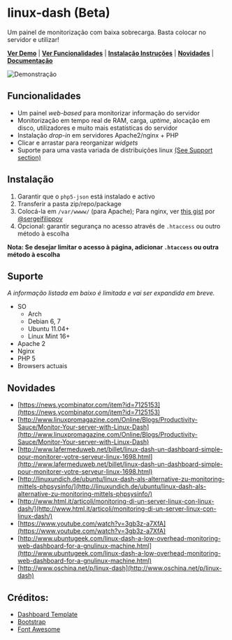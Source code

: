 # linux-dash (Beta)

Um painel de monitorização com baixa sobrecarga. Basta colocar no servidor e utilizar!

[**Ver Demo**](http://afaq.dreamhosters.com/linux-dash/) | [**Ver Funcionalidades**](#features) | [**Instalação Instruções**](#installation) | [**Novidades**](https://github.com/afaqurk/linux-dash/news) | [**Documentação**](https://github.com/afaqurk/linux-dash/wiki)

![Demonstração](http://afaq.dreamhosters.com/linux-dash.PNG)

## Funcionalidades
* Um painel *web-based* para monitorizar informação do servidor
* Monitorização em tempo real de RAM, carga, *uptime*, alocação em disco, utilizadores e muito mais estatísticas do servidor
* Instalação *drop-in* em servidores Apache2/nginx + PHP
* Clicar e arrastar para reorganizar *widgets* 
* Suporte para uma vasta variada de distribuições linux [(See Support section)](#support)

## Instalação

1. Garantir que o `php5-json` está instalado e activo
2. Transferir a pasta zip/repo/package
3. Colocá-la em `/var/wwww/` (para Apache); Para nginx, ver [this gist](https://gist.github.com/sergeifilippov/8909839) por [@sergeifilippov](https://github.com/sergeifilippov)
4. Opcional: garantir segurança no acesso através de `.htaccess` ou outro método à escolha
 


**Nota: Se desejar limitar o acesso à página, adicionar `.htaccess`
ou outra método à escolha**

## Suporte

*A informação listada em baixo é limitada e vai ser expandida em breve.*

* SO
    * Arch
    * Debian 6, 7
    * Ubuntu 11.04+
    * Linux Mint 16+
* Apache 2
* Nginx
* PHP 5
* Browsers actuais

## Novidades
* [https://news.ycombinator.com/item?id=7125153](https://news.ycombinator.com/item?id=7125153)
* [http://www.linuxpromagazine.com/Online/Blogs/Productivity-Sauce/Monitor-Your-server-with-Linux-Dash](http://www.linuxpromagazine.com/Online/Blogs/Productivity-Sauce/Monitor-Your-server-with-Linux-Dash)
* [http://www.lafermeduweb.net/billet/linux-dash-un-dashboard-simple-pour-monitorer-votre-serveur-linux-1698.html](http://www.lafermeduweb.net/billet/linux-dash-un-dashboard-simple-pour-monitorer-votre-serveur-linux-1698.html)
* [http://linuxundich.de/ubuntu/linux-dash-als-alternative-zu-monitoring-mittels-phpsysinfo/](http://linuxundich.de/ubuntu/linux-dash-als-alternative-zu-monitoring-mittels-phpsysinfo/)
* [http://www.html.it/articoli/monitoring-di-un-server-linux-con-linux-dash/](http://www.html.it/articoli/monitoring-di-un-server-linux-con-linux-dash/)
* [https://www.youtube.com/watch?v=3gb3z-a7XfA](https://www.youtube.com/watch?v=3gb3z-a7XfA)
* [http://www.ubuntugeek.com/linux-dash-a-low-overhead-monitoring-web-dashboard-for-a-gnulinux-machine.html](http://www.ubuntugeek.com/linux-dash-a-low-overhead-monitoring-web-dashboard-for-a-gnulinux-machine.html)
* [http://www.oschina.net/p/linux-dash](http://www.oschina.net/p/linux-dash)

## Créditos:
* [Dashboard Template](http://www.egrappler.com/templatevamp-free-twitter-bootstrap-admin-template/)
* [Bootstrap](http://getbootstrap.com)
* [Font Awesome](http://fontawesome.io/)
